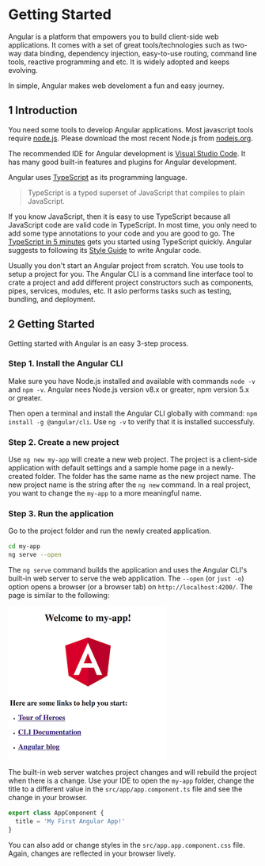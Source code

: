 # Getting Started

Angular is a platform that empowers you to build client-side web applications. It comes with a set of great tools/technologies such as two-way data binding, dependency injection, easy-to-use routing, command line tools, reactive programming and etc. It is widely adopted and keeps evolving.

In simple, Angular makes web develoment a fun and easy journey.

## 1 Introduction

You need some tools to develop Angular applications. Most javascript tools require [node.js](https://nodejs.org). Please download the most recent Node.js from [nodejs.org](https://nodejs.org/en/download/).

The recommended IDE for Angular development is [Visual Studio Code](https://code.visualstudio.com/). It has many good built-in features and plugins for Angular development.

Angular uses [TypeScript](https://www.typescriptlang.org/) as its programming language.

> TypeScript is a typed superset of JavaScript that compiles to plain JavaScript.

If you know JavaScript, then it is easy to use TypeScript because all JavaScript code are valid code in TypeScript. In most time, you only need to add some type annotations to your code and you are good to go. The [TypeScript in 5 minutes](https://www.typescriptlang.org/docs/handbook/typescript-in-5-minutes.html) gets you started using TypeScript quickly. Angular suggests to following its [Style Guide](https://angular.io/guide/styleguide) to write Angular code.

Usually you don't start an Angular project from scratch. You use tools to setup a project for you. The Angular CLI is a command line interface tool to crate a project and add different project constructors such as components, pipes, services, modules, etc. It aslo performs tasks such as testing, bundling, and deployment.

## 2 Getting Started

Getting started with Angular is an easy 3-step process.

### Step 1. Install the Angular CLI

Make sure you have Node.js installed and available with commands `node -v` and `npm -v`. Angular nees Node.js version v8.x or greater, npm version 5.x or greater.

Then open a terminal and install the Angular CLI globally with command: `npm install -g @angular/cli`. Use `ng -v` to verify that it is installed successfuly.

### Step 2. Create a new project

Use `ng new my-app` will create a new web project. The project is a client-side application with default settings and a sample home page in a newly-created folder. The folder has the same name as the new project name. The new project name is the string after the `ng new` command. In a real project, you want to change the `my-app` to a more meaningful name.

### Step 3. Run the application

Go to the project folder and run the newly created application.

```sh
cd my-app
ng serve --open
```

The `ng serve` command builds the application and uses the Angular CLI's built-in web server to serve the web application. The `--open` (or `just -o`) option opens a browser (or a browser tab) on `http://localhost:4200/`. The page is similar to the following:

![new Angular project](./ch01-1.png)

The built-in web server watches project changes and will rebuild the project when there is a change. Use your IDE to open the `my-app` folder, change the title to a different value in the `src/app/app.component.ts` file and see the change in your browser.

```ts
export class AppComponent {
  title = 'My First Angular App!'
}
```

You can also add or change styles in the `src/app.app.component.css` file. Again, changes are reflected in your browser lively.
